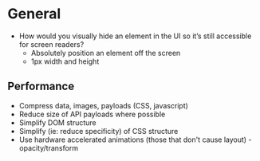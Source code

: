 # General

- How would you visually hide an element in the UI so it’s still accessible for screen readers?
  - Absolutely position an element off the screen
  - 1px width and height

## Performance

- Compress data, images, payloads (CSS, javascript)
- Reduce size of API payloads where possible
- Simplify DOM structure
- Simplify (ie: reduce specificity) of CSS structure
- Use hardware accelerated animations (those that don't cause layout) - opacity/transform